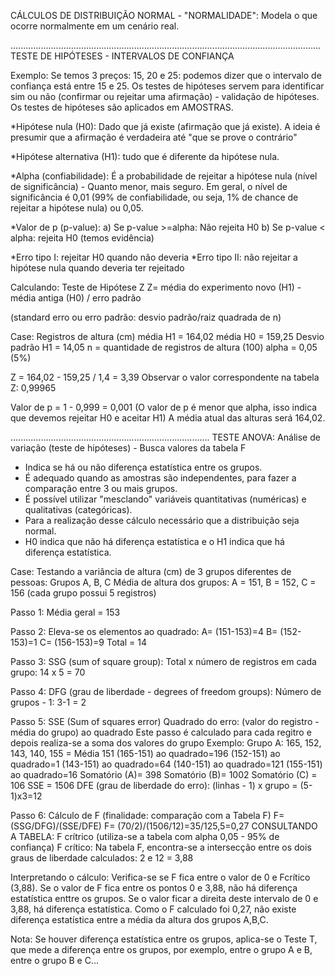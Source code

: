 CÁLCULOS DE DISTRIBUIÇÃO NORMAL - "NORMALIDADE": Modela o que ocorre normalmente em um cenário real.

...........................................................................................................................
TESTE DE HIPÓTESES - INTERVALOS DE CONFIANÇA

Exemplo: Se temos 3 preços: 15, 20 e 25: podemos dizer que o intervalo de confiança está entre 15 e 25. 
Os testes de hipóteses servem para identificar sim ou não (confirmar ou rejeitar uma afirmação) - validação de hipóteses.
Os testes de hipóteses são aplicados em AMOSTRAS.

*Hipótese nula (H0): Dado que já existe (afirmação que já existe). 
A ideia é presumir que a afirmação é verdadeira até "que se prove o contrário"

*Hipótese alternativa (H1): tudo que é diferente da hipótese nula.

*Alpha (confiabilidade): É a probabilidade de rejeitar a hipótese nula (nível de significância) - Quanto menor, mais seguro.
Em geral, o nível de significância é 0,01 (99% de confiabilidade, ou seja, 1% de chance de rejeitar a hipótese nula) ou 0,05.

*Valor de p (p-value):
 a) Se p-value >=alpha: Não rejeita H0
 b) Se p-value < alpha: rejeita H0 (temos evidência)

*Erro tipo I: rejeitar H0 quando não deveria
*Erro tipo II: não rejeitar a hipótese nula  quando deveria ter rejeitado 

Calculando: Teste de Hipótese Z
Z= média do experimento novo (H1) - média antiga (H0) / erro padrão

(standard erro ou erro padrão: desvio padrão/raiz quadrada de n)

Case: Registros de altura (cm)
média H1 = 164,02
média H0 = 159,25
Desvio padrão H1 = 14,05
n = quantidade de registros de altura (100)
alpha = 0,05 (5%)

Z = 164,02 - 159,25 / 1,4 = 3,39
Observar o valor correspondente na tabela Z: 0,99965

Valor de p = 1 - 0,999 = 0,001
(O valor de p é menor que alpha, isso indica que devemos rejeitar H0 e aceitar H1)
A média atual das alturas será 164,02.

...............................................................................
TESTE ANOVA: Análise de variação (teste de hipóteses) - Busca valores da tabela F

*   Indica se há ou não diferença estatística entre os grupos.
*   É adequado quando as amostras são independentes, para fazer a comparação entre 3 ou mais grupos.
*   É possível utilizar "mesclando" variáveis quantitativas (numéricas) e qualitativas (categóricas).
*   Para a realização desse cálculo necessário que a distribuição seja normal.
*   H0 indica que não há diferença estatística e o H1 indica que há diferença estatística.

Case: Testando a variância de altura (cm) de 3 grupos diferentes de pessoas: Grupos A, B, C
Média de altura dos grupos: A = 151, B = 152, C = 156 (cada grupo possui 5 registros)

Passo 1: Média geral = 153

Passo 2: Eleva-se os elementos ao quadrado:
A= (151-153)=4
B= (152-153)=1
C= (156-153)=9
Total = 14

Passo 3: SSG (sum of square group): Total x número de registros em cada grupo: 14 x 5 = 70

Passo 4: DFG (grau de liberdade - degrees of freedom groups): Número de grupos - 1: 3-1 = 2

Passo 5: SSE (Sum of squares error) 
Quadrado do erro: (valor do registro - média do grupo) ao quadrado
Este passo é calculado para cada regitro e depois realiza-se a soma dos valores do grupo
Exemplo: Grupo A: 165, 152, 143, 140, 155 = Média 151
                  (165-151) ao quadrado=196
                  (152-151) ao quadrado=1
                  (143-151) ao quadrado=64
                  (140-151) ao quadrado=121
                  (155-151) ao quadrado=16
                  Somatório (A)= 398
                  Somatório (B)= 1002
                  Somatório (C) = 106
                  SSE = 1506
                  DFE (grau de liberdade do erro): (linhas - 1) x grupo = (5-1)x3=12

Passo 6: Cálculo de F (finalidade: comparação com a Tabela F)
                    F= (SSG/DFG)/(SSE/DFE)
                    F= (70/2)/(1506/12)=35/125,5=0,27
CONSULTANDO A TABELA: F crítrico (utiliza-se a tabela com alpha 0,05 - 95% de confiança)
F crítico: Na tabela F, encontra-se a intersecção entre os dois graus de liberdade calculados: 2 e 12 = 3,88

Interpretando o cálculo: Verifica-se se F fica entre o valor de 0 e Fcrítico (3,88). 
Se o valor de F fica entre os pontos 0 e 3,88, não há diferença estatística enttre os grupos.
Se o valor ficar a direita deste intervalo de 0 e 3,88, há diferença estatística.
Como o F calculado foi 0,27, não existe diferença estatística entre a média da altura dos grupos A,B,C.

Nota: Se houver diferença estatística entre os grupos, aplica-se o Teste T, que mede a diferença entre os grupos, por exemplo, entre o grupo A e B, entre o grupo B e C...
         